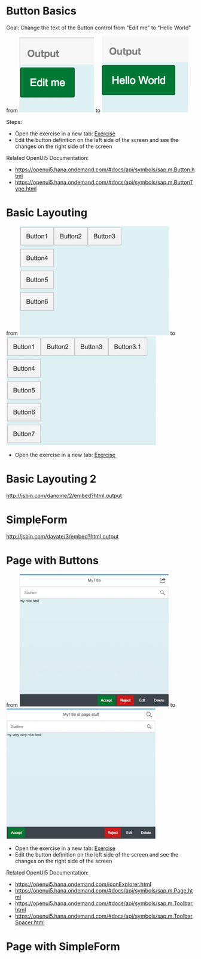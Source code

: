 # Button Basics

Goal: Change the text of the Button control from "Edit me" to "Hello World"

from ![](Exercise1/src.png) to ![](Exercise1/goal.png)

Steps:
- Open the exercise in a new tab: [Exercise](http://jsbin.com/kupazaw/9/embed?html,output)
- Edit the button definition on the left side of the screen and see the changes on the right side of the screen

Related OpenUI5 Documentation:
- https://openui5.hana.ondemand.com/#docs/api/symbols/sap.m.Button.html
- https://openui5.hana.ondemand.com/#docs/api/symbols/sap.m.ButtonType.html

# Basic Layouting
from
<img src="BasicLayouting/src.png" width="400">
to
<img src="BasicLayouting/goal.png" width="400">
- Open the exercise in a new tab: [Exercise](http://jsbin.com/daveta/11/embed?html,output)

# Basic Layouting 2

http://jsbin.com/danome/2/embed?html,output

# SimpleForm

http://jsbin.com/davate/3/embed?html,output

# Page with Buttons

from
<img src="Exercise2/src.png" width="400">
to
<img src="Exercise2/goal.png" width="400">

- Open the exercise in a new tab: [Exercise](http://jsbin.com/hofidir/13/embed?html,output)
- Edit the button definition on the left side of the screen and see the changes on the right side of the screen

Related OpenUI5 Documentation:
- https://openui5.hana.ondemand.com/iconExplorer.html
- https://openui5.hana.ondemand.com/#docs/api/symbols/sap.m.Page.html
- https://openui5.hana.ondemand.com/#docs/api/symbols/sap.m.Toolbar.html
- https://openui5.hana.ondemand.com/#docs/api/symbols/sap.m.ToolbarSpacer.html


# Page with SimpleForm

